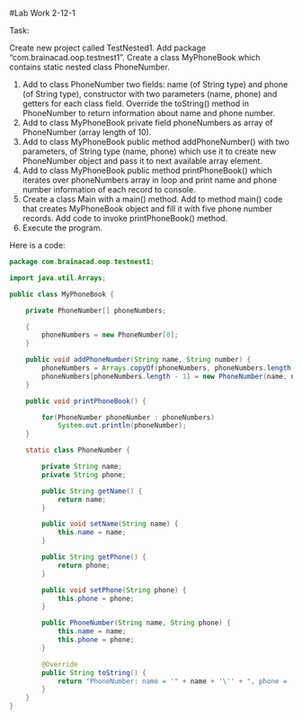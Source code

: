 #Lab Work 2-12-1
 
 Task:
 
 Create new project called TestNested1. Add package “com.brainacad.oop.testnest1”.
 Create a class MyPhoneBook which contains static nested class PhoneNumber.
 1) Add to class PhoneNumber two fields: name (of String type) and phone (оf String
 type), constructor with two parameters (name, phone) and getters for each class field.
 Override the toString() method in PhoneNumber to return information about name
 and phone number.
 2) Add to class MyPhoneBook private field phoneNumbers as array of PhoneNumber
 (array length of 10).
 3) Add to class MyPhoneBook public method addPhoneNumber() with two parameters,
 of String type (name, phone) which use it to create new PhoneNumber object and
 pass it to next available array element.
 4) Add to class MyPhoneBook public method printPhoneBook() which iterates over
 phoneNumbers array in loop and print name and phone number information of each
 record to console.
 5) Create a class Main with a main() method. Add to method main() code that creates
 MyPhoneBook object and fill it with five phone number records. Add code to invoke
 printPhoneBook() method.
 6) Execute the program.
 
 Here is a code:
 
 ```java
 package com.brainacad.oop.testnest1;
 
 import java.util.Arrays;
 
 public class MyPhoneBook {
 
     private PhoneNumber[] phoneNumbers;
 
     {
         phoneNumbers = new PhoneNumber[0];
     }
 
     public void addPhoneNumber(String name, String number) {
         phoneNumbers = Arrays.copyOf(phoneNumbers, phoneNumbers.length + 1);
         phoneNumbers[phoneNumbers.length - 1] = new PhoneNumber(name, number);
     }
 
     public void printPhoneBook() {
 
         for(PhoneNumber phoneNumber : phoneNumbers)
             System.out.println(phoneNumber);
     }
 
     static class PhoneNumber {
 
         private String name;
         private String phone;
 
         public String getName() {
             return name;
         }
 
         public void setName(String name) {
             this.name = name;
         }
 
         public String getPhone() {
             return phone;
         }
 
         public void setPhone(String phone) {
             this.phone = phone;
         }
 
         public PhoneNumber(String name, String phone) {
             this.name = name;
             this.phone = phone;
         }
 
         @Override
         public String toString() {
             return "PhoneNumber: name = '" + name + '\'' + ", phone = '" + phone + '\'' + '\n';
         }
     }
 }

 ```